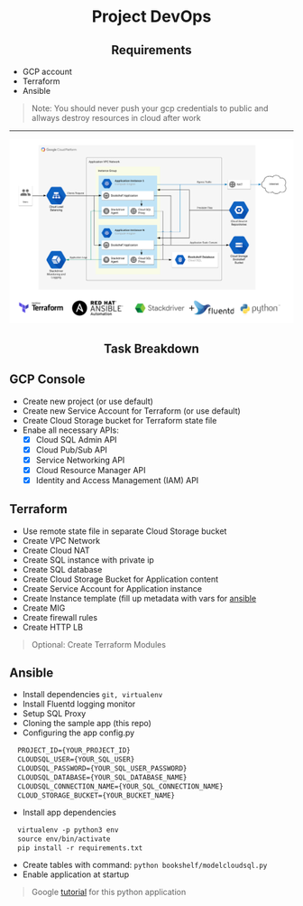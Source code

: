 <h1 align="center">Project DevOps</h1>

<h2 align="center">Requirements</h2>

- GCP account
- Terraform
- Ansible

> Note: You should never push your gcp credentials to public and allways destroy resources in cloud after work
---

![](./Phase_III_Project.png)

<h2 align="center">Task Breakdown</h2>

## GCP Console

- Create new project (or use default)
- Create new Service Account for Terraform (or use default)
- Create Cloud Storage bucket for Terraform state file
- Enabe all necessary APIs:
  - [x] Cloud SQL Admin API
  - [x] Cloud Pub/Sub API
  - [x] Service Networking API
  - [x] Cloud Resource Manager API
  - [x] Identity and Access Management (IAM) API

## Terraform

- Use remote state file in separate Cloud Storage bucket
- Create VPC Network
- Create Cloud NAT
- Create SQL instance with private ip
- Create SQL database
- Create Cloud Storage Bucket for Application content
- Create Service Account for Application instance
- Create Instance template (fill up metadata with vars for [ansible](#ansible)
- Create MIG
- Create firewall rules
- Create HTTP LB

> Optional: Create Terraform Modules

## Ansible

- Install dependencies `git, virtualenv`
- Install Fluentd logging monitor
- Setup SQL Proxy
- Cloning the sample app (this repo)
- Configuring the app config.py
```
  PROJECT_ID={YOUR_PROJECT_ID}
  CLOUDSQL_USER={YOUR_SQL_USER}
  CLOUDSQL_PASSWORD={YOUR_SQL_USER_PASSWORD}
  CLOUDSQL_DATABASE={YOUR_SQL_DATABASE_NAME}
  CLOUDSQL_CONNECTION_NAME={YOUR_SQL_CONNECTION_NAME}
  CLOUD_STORAGE_BUCKET={YOUR_BUCKET_NAME}
```
- Install app dependencies
```
  virtualenv -p python3 env
  source env/bin/activate
  pip install -r requirements.txt
```
- Create tables with command: `python bookshelf/modelcloudsql.py`
- Enable application at startup

> Google [tutorial](https://cloud.google.com/python/tutorials/bookshelf-on-compute-engine) for this python application